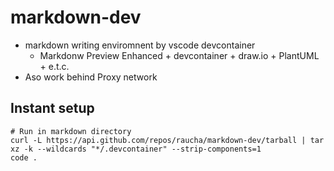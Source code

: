 # markdown-dev
- markdown writing enviromnent by vscode devcontainer
  - Markdonw Preview Enhanced + devcontainer + draw.io + PlantUML + e.t.c.
- Aso work behind Proxy network


## Instant setup

```
# Run in markdown directory
curl -L https://api.github.com/repos/raucha/markdown-dev/tarball | tar xz -k --wildcards "*/.devcontainer" --strip-components=1
code .
```
